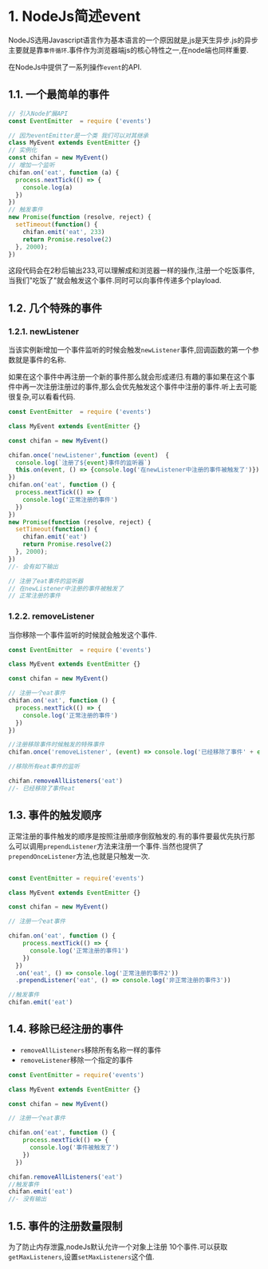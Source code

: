 # 1. NodeJs简述event

NodeJS选用Javascript语言作为基本语言的一个原因就是,js是天生异步.js的异步主要就是靠`事件循环`.事件作为浏览器端js的核心特性之一,在node端也同样重要.

在NodeJs中提供了一系列操作`event`的API.

## 1.1. 一个最简单的事件

```js
// 引入Node扩展API
const EventEmitter  = require ('events')

// 因为eventEmitter是一个类 我们可以对其继承
class MyEvent extends EventEmitter {}
// 实例化
const chifan = new MyEvent()
// 增加一个监听
chifan.on('eat', function (a) {
  process.nextTick(() => {
    console.log(a)
  })
})
// 触发事件
new Promise(function (resolve, reject) {
  setTimeout(function() {
    chifan.emit('eat', 233)
    return Promise.resolve(2)
  }, 2000);
})
```

这段代码会在2秒后输出233,可以理解成和浏览器一样的操作,注册一个吃饭事件,当我们"吃饭了"就会触发这个事件.同时可以向事件传递多个playload.

## 1.2. 几个特殊的事件

### 1.2.1. newListener

  当该实例新增加一个事件监听的时候会触发`newListener`事件,回调函数的第一个参数就是事件的名称.

  如果在这个事件中再注册一个新的事件那么就会形成递归.有趣的事如果在这个事件中再一次注册注册过的事件,那么会优先触发这个事件中注册的事件.听上去可能很复杂,可以看看代码.

```js
const EventEmitter  = require ('events')

class MyEvent extends EventEmitter {}

const chifan = new MyEvent()

chifan.once('newListener',function (event)  {
  console.log(`注册了${event}事件的监听器`)
  this.on(event, () => {console.log('在newListener中注册的事件被触发了')})
})
chifan.on('eat', function () {
  process.nextTick(() => {
    console.log('正常注册的事件')
  })
})
new Promise(function (resolve, reject) {
  setTimeout(function() {
    chifan.emit('eat')
    return Promise.resolve(2)
  }, 2000);
})
//- 会有如下输出

// 注册了eat事件的监听器
// 在newListener中注册的事件被触发了
// 正常注册的事件
```

### 1.2.2. removeListener

  当你移除一个事件监听的时候就会触发这个事件.

```js
const EventEmitter  = require ('events')

class MyEvent extends EventEmitter {}

const chifan = new MyEvent()

// 注册一个eat事件
chifan.on('eat', function () {
  process.nextTick(() => {
    console.log('正常注册的事件')
  })
})

//注册移除事件时候触发的特殊事件
chifan.once('removeListener', (event) => console.log('已经移除了事件' + event))

//移除所有eat事件的监听

chifan.removeAllListeners('eat')
//- 已经移除了事件eat

```

## 1.3. 事件的触发顺序

  正常注册的事件触发的顺序是按照注册顺序倒叙触发的.有的事件要最优先执行那么可以调用`prependListener`方法来注册一个事件.当然也提供了`prependOnceListener`方法,也就是只触发一次.

```javascript

const EventEmitter = require('events')

class MyEvent extends EventEmitter {}

const chifan = new MyEvent()

// 注册一个eat事件

chifan.on('eat', function () {
    process.nextTick(() => {
      console.log('正常注册的事件1')
    })
  })
  .on('eat', () => console.log('正常注册的事件2'))
  .prependListener('eat', () => console.log('非正常注册的事件3'))

//触发事件
chifan.emit('eat')

```

## 1.4. 移除已经注册的事件

- `removeAllListeners`移除所有名称一样的事件
- `removeListener`移除一个指定的事件

```js
const EventEmitter = require('events')

class MyEvent extends EventEmitter {}

const chifan = new MyEvent()

// 注册一个eat事件

chifan.on('eat', function () {
    process.nextTick(() => {
      console.log('事件被触发了')
    })
  })

chifan.removeAllListeners('eat')
//触发事件
chifan.emit('eat')
//- 没有输出
```

## 1.5. 事件的注册数量限制

  为了防止内存泄露,nodeJs默认允许一个对象上注册 10个事件.可以获取`getMaxListeners`,设置`setMaxListeners`这个值.
